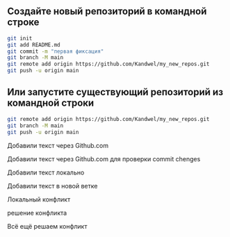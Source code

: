 ## Создайте новый репозиторий в командной строке
```sh
git init
git add README.md 
git commit -m "первая фиксация"
git branch -M main
git remote add origin https://github.com/Kandwel/my_new_repos.git
git push -u origin main
```

## Или запустите существующий репозиторий из командной строки
```sh
git remote add origin https://github.com/Kandwel/my_new_repos.git
git branch -M main
git push -u origin main
```

Добавили текст через Github.com

Добавили текст через Github.com для проверки commit chenges

Добавили текст локально 

Добавили текст в новой ветке

Локальный конфликт

решение конфликта 

Всё ещё решаем конфликт
